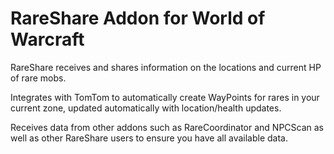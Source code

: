 RareShare Addon for World of Warcraft
=========

RareShare receives and shares information on the locations and current HP of rare mobs.

Integrates with TomTom to automatically create WayPoints for rares in your current zone, updated automatically with location/health updates.

Receives data from other addons such as RareCoordinator and NPCScan as well as other RareShare users to ensure you have all available data.
